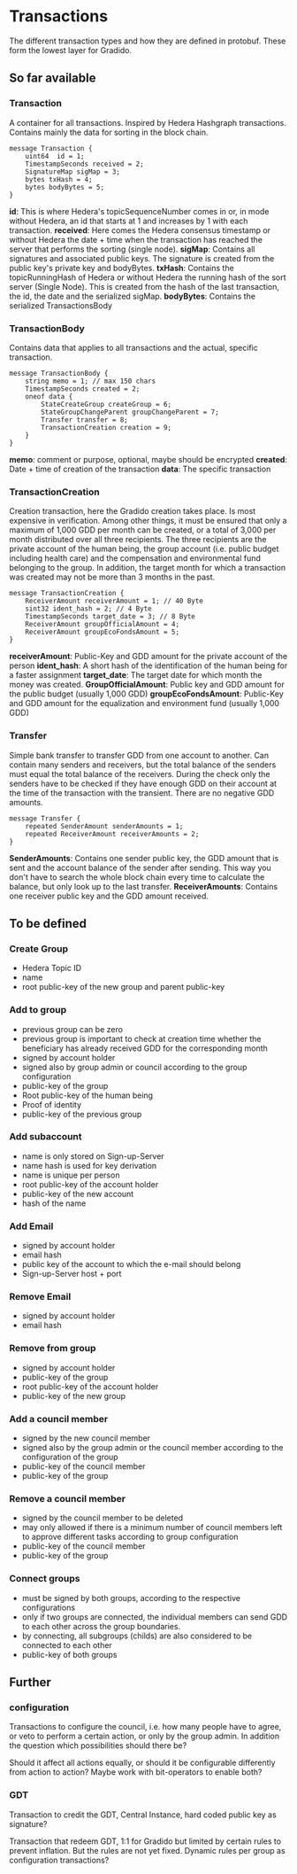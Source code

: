# Transactions

The different transaction types and how they are defined in protobuf. 
These form the lowest layer for Gradido.

## So far available

### Transaction

A container for all transactions.
Inspired by Hedera Hashgraph transactions.
Contains mainly the data for sorting in the block chain. 

```
message Transaction {
    uint64 	id = 1;
    TimestampSeconds received = 2;
    SignatureMap sigMap = 3;
    bytes txHash = 4;
    bytes bodyBytes = 5;
}
```

**id**: This is where Hedera's topicSequenceNumber comes in or, in mode without Hedera, an id that starts at 1 and increases by 1 with each transaction. 
**received**: Here comes the Hedera consensus timestamp or without Hedera the date + time when the transaction has reached the server that performs the sorting (single node).
**sigMap**: Contains all signatures and associated public keys. The signature is created from the public key's private key and bodyBytes.
**txHash**: Contains the topicRunningHash of Hedera or without Hedera the running hash of the sort server (Single Node). This is created from the hash of the last transaction, the id, the date and the serialized sigMap.
**bodyBytes**: Contains the serialized TransactionsBody

### TransactionBody

Contains data that applies to all transactions and the actual, specific transaction. 

```
message TransactionBody {
	string memo = 1; // max 150 chars
	TimestampSeconds created = 2;
	oneof data {
		StateCreateGroup createGroup = 6;
		StateGroupChangeParent groupChangeParent = 7;
		Transfer transfer = 8;
		TransactionCreation creation = 9;
	}
}
```

**memo**: comment or purpose, optional, maybe should be encrypted
**created**: Date + time of creation of the transaction
**data**: The specific transaction

### TransactionCreation

Creation transaction, here the Gradido creation takes place. 
Is most expensive in verification.
Among other things, it must be ensured that only a maximum of 1,000 GDD per month can be created, or a total of 3,000 per month distributed over all three recipients. 
The three recipients are the private account of the human being, the group account (i.e. public budget including health care) and the compensation and environmental fund belonging to the group. 
In addition, the target month for which a transaction was created may not be more than 3 months in the past. 

```
message TransactionCreation {
	ReceiverAmount receiverAmount = 1; // 40 Byte
	sint32 ident_hash = 2; // 4 Byte
	TimestampSeconds target_date = 3; // 8 Byte
	ReceiverAmount groupOfficialAmount = 4;
	ReceiverAmount groupEcoFondsAmount = 5;	
}
```

**receiverAmount**: Public-Key and GDD amount for the private account of the person
**ident_hash**: A short hash of the identification of the human being for a faster assignment
**target_date**: The target date for which month the money was created. 
**GroupOfficialAmount**: Public key and GDD amount for the public budget (usually 1,000 GDD)
**groupEcoFondsAmount**: Public-Key and GDD amount for the equalization and environment fund (usually 1,000 GDD)

### Transfer

Simple bank transfer to transfer GDD from one account to another. 
Can contain many senders and receivers, but the total balance of the senders must equal the total balance of the receivers. 
During the check only the senders have to be checked if they have enough GDD on their account at the time of the transaction with the transient. There are no negative GDD amounts.

```
message Transfer {
	repeated SenderAmount senderAmounts = 1;
	repeated ReceiverAmount receiverAmounts = 2; 
}
```

**SenderAmounts**: Contains one sender public key, the GDD amount that is sent and the account balance of the sender after sending. This way you don't have to search the whole block chain every time to calculate the balance, but only look up to the last transfer. 
**ReceiverAmounts**: Contains one receiver public key and the GDD amount received.

## To be defined

### Create Group
- Hedera Topic ID
- name
- root public-key of the new group and parent public-key

### Add to group
- previous group can be zero
- previous group is important to check at creation time whether the beneficiary 
has already received GDD for the corresponding month
- signed by account holder
- signed also by group admin or council according to the group configuration
- public-key of the group
- Root public-key of the human being
- Proof of identity
- public-key of the previous group

### Add subaccount

- name is only stored on Sign-up-Server
- name hash is used for key derivation
- name is unique per person
- root public-key of the account holder
- public-key of the new account
- hash of the name

### Add Email

- signed by account holder
- email hash
- public key of the account to which the e-mail should belong
- Sign-up-Server host + port

### Remove Email

- signed by account holder
- email hash

### Remove from group

- signed by account holder
- public-key of the group
- root public-key of the account holder
- public-key of the new group

### Add a council member

- signed by the new council member
- signed also by the group admin or the council member according to the configuration of the group
- public-key of the council member
- public-key of the group

### Remove a council member

- signed by the council member to be deleted 
- may only allowed if there is a minimum number of council members left to approve different tasks according to group configuration
- public-key of the council member
- public-key of the group

### Connect groups

- must be signed by both groups, according to the respective configurations
- only if two groups are connected, the individual members can send GDD to each other across the group boundaries. 
- by connecting, all subgroups (childs) are also considered to be connected to each other
- public-key of both groups

## Further

### configuration

Transactions to configure the council, i.e. how many people have to agree, or veto to perform a certain action, or only by the group admin. 
In addition the question which possibilities should there be?

Should it affect all actions equally, or should it be configurable differently from action to action? Maybe work with bit-operators to enable both?

### GDT

Transaction to credit the GDT, Central Instance, hard coded public key as signature?

Transaction that redeem GDT, 1:1 for Gradido but limited by certain rules to prevent inflation. But the rules are not yet fixed. Dynamic rules per group as configuration transactions?